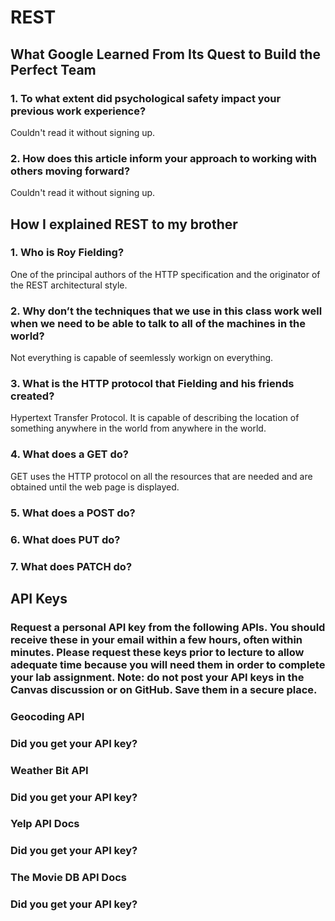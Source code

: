 # REST

## What Google Learned From Its Quest to Build the Perfect Team

### 1. To what extent did psychological safety impact your previous work experience?
Couldn't read it without signing up.

### 2. How does this article inform your approach to working with others moving forward?
Couldn't read it without signing up.

## How I explained REST to my brother

### 1. Who is Roy Fielding?
One of the principal authors of the HTTP specification and the originator of the REST architectural style.

### 2. Why don’t the techniques that we use in this class work well when we need to be able to talk to all of the machines in the world?
Not everything is capable of seemlessly workign on everything.

### 3. What is the HTTP protocol that Fielding and his friends created?
Hypertext Transfer Protocol. It is capable of describing the location of something anywhere in the world from anywhere in the world.

### 4. What does a GET do?
GET uses the HTTP protocol on all the resources that are needed and are obtained until the web page is displayed.

### 5. What does a POST do?


### 6. What does PUT do?


### 7. What does PATCH do?


## API Keys
### Request a personal API key from the following APIs. You should receive these in your email within a few hours, often within minutes. Please request these keys prior to lecture to allow adequate time because you will need them in order to complete your lab assignment. Note: do not post your API keys in the Canvas discussion or on GitHub. Save them in a secure place.

### Geocoding API
###     Did you get your API key?


### Weather Bit API
###     Did you get your API key?


### Yelp API Docs
###     Did you get your API key?


### The Movie DB API Docs
###     Did you get your API key?


